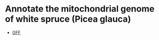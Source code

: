 Annotate the mitochondrial genome of white spruce (Picea glauca)
================================================================================

+ [GFF](pg29mt-scaffolds.gff)
